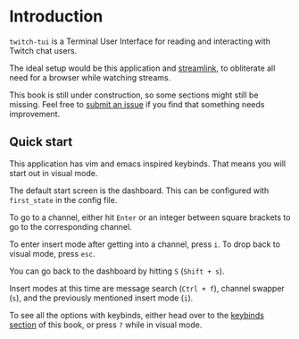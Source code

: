# Introduction

`twitch-tui` is a Terminal User Interface for reading and interacting with Twitch chat users.

The ideal setup would be this application and [streamlink](https://github.com/streamlink/streamlink), to obliterate all need for a browser while watching streams.

This book is still under construction, so some sections might still be missing. Feel free to [submit an issue](https://github.com/Xithrius/twitch-tui/issues/new/choose) if you find that something needs improvement.

## Quick start

This application has vim and emacs inspired keybinds. That means you will start out in visual mode.

The default start screen is the dashboard. This can be configured with `first_state` in the config file.

To go to a channel, either hit `Enter` or an integer between square brackets to go to the corresponding channel.

To enter insert mode after getting into a channel, press `i`. To drop back to visual mode, press `esc`.

You can go back to the dashboard by hitting `S` (`Shift + s`).

Insert modes at this time are message search (`Ctrl + f`), channel swapper (`s`), and the previously mentioned insert mode (`i`).

To see all the options with keybinds, either head over to the [keybinds section](https://xithrius.github.io/twitch-tui/keybinds/index.html) of this book, or press `?` while in visual mode.
